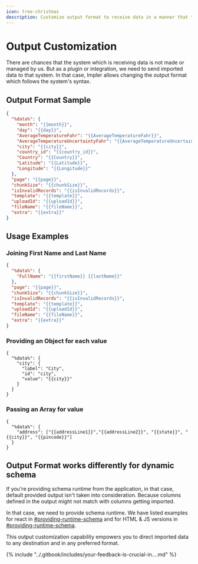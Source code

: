 ```yaml
---
icon: tree-christmas
description: Customize output format to receive data in a manner that the system can use.
---
```


# Output Customization

There are chances that the system which is receiving data is not made or managed by us. But as a plugin or integration, we need to send imported data to that system. In that case, Impler allows changing the output format which follows the system's syntax.

## Output Format Sample

```json
{
  "%data%": {
    "month": "{{month}}",
    "day": "{{day}}",
    "AverageTemperatureFahr": "{{AverageTemperatureFahr}}",
    "AverageTemperatureUncertaintyFahr": "{{AverageTemperatureUncertaintyFahr}}",
    "city": "{{city}}",
    "country_id": "{{country_id}}",
    "Country": "{{Country}}",
    "Latitude": "{{Latitude}}",
    "Longitude": "{{Longitude}}"
  },
  "page": "{{page}}",
  "chunkSize": "{{chunkSize}}",
  "isInvalidRecords": "{{isInvalidRecords}}",
  "template": "{{template}}",
  "uploadId": "{{uploadId}}",
  "fileName": "{{fileName}}",
  "extra": "{{extra}}"
}
```

## Usage Examples

### Joining First Name and Last Name

```json
{
  "%data%": {
    "FullName": "{{firstName}} {{lastName}}"
  },
  "page": "{{page}}",
  "chunkSize": "{{chunkSize}}",
  "isInvalidRecords": "{{isInvalidRecords}}",
  "template": "{{template}}",
  "uploadId": "{{uploadId}}",
  "fileName": "{{fileName}}",
  "extra": "{{extra}}"
}
```

### Providing an Object for each value

```
{
  "%data%": {
    "city": {
      "label": "City",
      "id": "city",
      "value": "{{city}}"
    }
  }
}
```

### Passing an Array for value

```
{
  "%data%": {
    "address": ["{{addressLine1}}","{{addressLine2}}", "{{state}}", "{{city}}", "{{pincode}}"]
  }
}
```

## Output Format works differently for dynamic schema

If you're providing schema runtime from the application, in that case, default provided output isn't taken into consideration. Because columns defined in the output might not match with columns getting imported.

In that case, we need to provide schema runtime. We have listed examples for react in [#providing-runtime-schema](../importer/react-embed.md#providing-runtime-schema "mention") and for HTML & JS versions in [#providing-runtime-schema](../importer/html-js-embed.md#providing-runtime-schema "mention").

This output customization capability empowers you to direct imported data to any destination and in any preferred format.

{% include "../.gitbook/includes/your-feedback-is-crucial-in....md" %}
